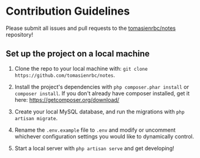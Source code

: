 # Contribution Guidelines

Please submit all issues and pull requests to the [tomasienrbc/notes](http://github.com/tomasienrbc/notes) repository!

## Set up the project on a local machine

1. Clone the repo to your local machine with: ``git clone https://github.com/tomasienrbc/notes``.

2. Install the project's dependencies with ``php composer.phar install`` or ``composer install``. If you don't already have composer installed, get it here: https://getcomposer.org/download/

3. Create your local MySQL database, and run the migrations with ``php artisan migrate``.

4. Rename the `.env.example` file to `.env` and modify or uncomment whichever configuration settings you would like to dynamically control.

5. Start a local server with ``php artisan serve`` and get developing!
